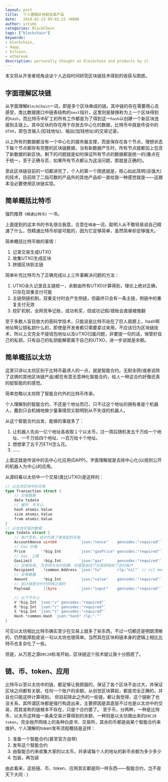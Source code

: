 ```yaml
---
layout: post
title:  个人理解区块链及其产品
date:   2018-01-23 09:02:23 +0800
author: yitimo
categories: BlockChain
tags: ["blockchain"]
keywords:
- blockchain,
- dapp,
- bitcoin,
- ethereum
description: personally thought on blockchain and products by it
---
```


本文将从开发者视角谈谈个人近段时间研究区块链技术得到的收获与困惑。

## 字面理解区块链
从字面理解``BlockChain``一词，即是多个区块串成的链。其中链的存在需要用心去感受，类比数据接口中链表结构的``next``指针，这里则是替换称为上一个区块得到的``hash``，而比特币中矿工的所有工作都是为了得到这一``hash``以创建一个新区块连接到主链上。其中区块的存在用于存放去中心化的数据，比特币中就是传说中的``UTXO``，即包含输入(扣钱地址)、输出(加钱地址)的交易记录。

以上所有的数据都没有一个中心化的服务器支撑，而是保存在各个节点，理想状态下每个节点都存有完整的区块链数据，当有新数据产生时，所有节点就都加上包含了新数据的新区快。剩下的问题就是如何保证所有节点的数据都是统一的(重点在于统一，至于正确与否，如果所有节点都认为这没问题，那就是正确的)。

至此区块链目前的一切都讲完了，个人的第一个困惑就是，核心如此简明(且强大)的技术，目前除了二指可数的产品外的其他产品却一直给我一种感觉就是——这跟本没必要使用区块链实现。

## 简单概括比特币
强烈推荐``《精通比特币》``一书。

上面提到的这本书的书名很合我意，合意在``精通``一词，聪明人从不敢轻易说自己精通了什么，但精通比特币却是可能的，因为它足够简单，虽然简单却足够强大。

简单概括比特币做的事情：
1. 记录交易生成UTXO
2. 收集UTXO生成区块
3. 拼接区块到主链

简单补充比特币为了正确完成以上三件事解决问题的方法：
1. UTXO永久记录且主链统一，余额由所有UTXO计算得到，理论上绝对正确，只存在双重支付可能
2. 主链侧链机制，双重支付时会产生侧链，但最终只会有一条主链，侧链中的重复支付无效
3. 挖矿机制，全网竞争记账，成功有奖，但成功记假/错账会直接被推翻

至于多数人盲目放大的密码学技术，只能说是比特币站在了巨人肩膀上，hash啊地址啊公钥私钥什么的，即使是开发者都只需要拿过来用，不应该归为区块链技术，所以上文完全不提钱包地址以及UTXO归属问题，非要提一句的话，保管好自己的私钥，只有自己的私钥能解密属于自己的UTXO，进一步说就是余额。

## 简单概括以太坊
这里只讲以太坊区别于比特币最诱人的一点，就是智能合约。无耐全网(或者说除了这俩的其他区块链产品)都在有意无意神化智能合约，给人一种这合约好像还真的挺智能的的感觉。

简单忽略以太坊除了智能合约外的比特币传承。

个人理解到的智能合约，不还是个地址而已，只不过这个地址的拥有者是个机器人，蠢到只会机械地做少量事情但又聪明到从不失误的机器人。

从这个智能合约出发，能做的事就多了：
1. 让机器人先向一亿个地址各收取１个以太币，过一周后随机发五千万给一个地址、一千万给四个地址、一百万给十个地址。
2. 想想拿了五千万ETH怎么花。
3. ......

上面这就是传说中的去中心化应用(DAPP)，字面理解就是去除中心化(以规则公开的机器人为中心)的应用。

从源码看以太坊中一个交易(类比UTXO)是这样的：
``` go
// 以太坊区块中的交易
type Transaction struct {
	// 交易数据
	data txdata
	// 缓存　不关心
	hash atomic.Value
	size atomic.Value
	from atomic.Value
}
// 以太坊交易的数据
type txdata struct {
	// 账户签名，估计代表了谁发起的交易
	AccountNonce uint64          `json:"nonce"    gencodec:"required"`
	// Gas 价格
	Price        *big.Int        `json:"gasPrice" gencodec:"required"`
	// Gas　上限
	GasLimit     *big.Int        `json:"gas"      gencodec:"required"`
	// 交易给谁, 为空则为合约创建，也就是说这个交易把钱给了合约账户
	Recipient    *common.Address `json:"to"       rlp:"nil"` // nil means contract creation
	// 交易数量
	Amount       *big.Int        `json:"value"    gencodec:"required"`
	// 估计就是合约代码啊之类的
	Payload      []byte          `json:"input"    gencodec:"required"`

	// 以下不关心
	V *big.Int `json:"v" gencodec:"required"`
	R *big.Int `json:"r" gencodec:"required"`
	S *big.Int `json:"s" gencodec:"required"`
	Hash *common.Hash `json:"hash" rlp:"-"`
}
```

可见以太坊相比比特币确实至少在交易上就多了些东西，不过一切都还是明朗清晰的，仍然能厚脸皮说一句以太坊也很简单。当然其在区块和链本身的逻辑上相比比特币也复杂化了一些。

但是，从万恶之源``ERC20``标准开始，区块链这个技术就让我十分困惑了。

## 链、币、token、应用
比特币以至以太坊中的链，都足够让我佩服的，保证了各个区块不会过大，并保证区块之间都有关联，任何一个账户的余额，从创世区块算起，都是完全正确的，并且也只能这样计算得到。
但目前除此之外的一些链，都让我觉得，这个链断了也没关系，其所谓区块都是强行构造出来，主要原因是其底层不过也是以太坊中的交易，而其宣称的链根本不存在，只是个合约罢了。
至于币，分两种，一种是比特币、以太币这样由一条条交易计算得到的余额，一种则是以太坊搞出来的``ERC20 token``，完全抛开网络上的各种白皮书、交易所，其余的币都是由某个智能合约来维护。个人理解的token发布流程概括是这样：
1. 准备一个智能合约(甚至官方自带)
2. 发布这个智能合约
3. 由智能合约来收集大家的以太币，并承诺每个人的地址的新币余额为多少多少
4. 包装，再包装

由此看来，这些链、币、token、应用其实都是同一样东西——智能合约，岂不是天下大同 : )
